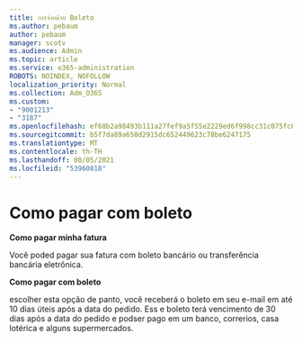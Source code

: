 ```yaml
---
title: การจ่ายด้วย Boleto
ms.author: pebaum
author: pebaum
manager: scotv
ms.audience: Admin
ms.topic: article
ms.service: o365-administration
ROBOTS: NOINDEX, NOFOLLOW
localization_priority: Normal
ms.collection: Adm_O365
ms.custom:
- "9001213"
- "3187"
ms.openlocfilehash: ef68b2a98493b111a27fef9a5f55e2229ed6f998cc31c075fc6388aaeb7857c1
ms.sourcegitcommit: b5f7da89a650d2915dc652449623c78be6247175
ms.translationtype: MT
ms.contentlocale: th-TH
ms.lasthandoff: 08/05/2021
ms.locfileid: "53960818"
---
```

# <a name="como-pagar-com-boleto"></a>Como pagar com boleto

**Como pagar minha fatura**

Você poded pagar sua fatura com boleto bancário ou transferência bancária eletrônica.

**Como pagar com boleto**

escolher esta opção de panto, você receberá o boleto em seu e-mail em até 10 dias úteis após a data do pedido. Ess e boleto terá vencimento de 30 dias após a data do pedido e podser pago em um banco, correrios, casa lotérica e alguns supermercados. 